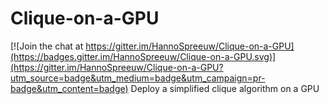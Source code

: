 # Clique-on-a-GPU

[![Join the chat at https://gitter.im/HannoSpreeuw/Clique-on-a-GPU](https://badges.gitter.im/HannoSpreeuw/Clique-on-a-GPU.svg)](https://gitter.im/HannoSpreeuw/Clique-on-a-GPU?utm_source=badge&utm_medium=badge&utm_campaign=pr-badge&utm_content=badge)
Deploy a simplified clique algorithm on a GPU
